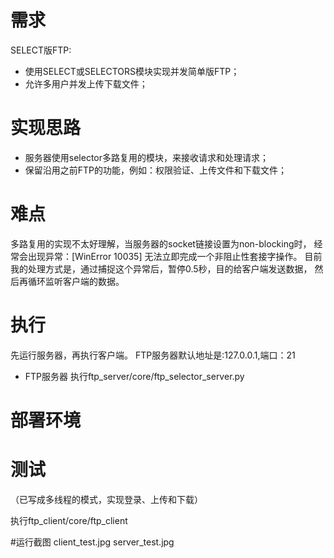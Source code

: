 # 需求
SELECT版FTP:
- 使用SELECT或SELECTORS模块实现并发简单版FTP；
- 允许多用户并发上传下载文件；

# 实现思路
- 服务器使用selector多路复用的模块，来接收请求和处理请求；
- 保留沿用之前FTP的功能，例如：权限验证、上传文件和下载文件；


# 难点
多路复用的实现不太好理解，当服务器的socket链接设置为non-blocking时，
经常会出现异常：[WinError 10035] 无法立即完成一个非阻止性套接字操作。
目前我的处理方式是，通过捕捉这个异常后，暂停0.5秒，目的给客户端发送数据，
然后再循环监听客户端的数据。

# 执行
先运行服务器，再执行客户端。
FTP服务器默认地址是:127.0.0.1,端口：21

- FTP服务器
执行ftp_server/core/ftp_selector_server.py


# 部署环境


# 测试
（已写成多线程的模式，实现登录、上传和下载）

执行ftp_client/core/ftp_client


#运行截图
client_test.jpg
server_test.jpg